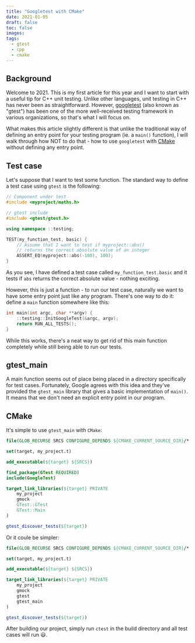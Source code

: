 ```yaml
---
title: "Googletest with CMake"
date: 2021-01-05
draft: false
toc: false
images:
tags:
  - gtest
  - cpp
  - cmake
---
```


## Background

Welcome to 2021. This is my first article for this year and I want to start with a useful tip for C++ unit testing. Unlike other languages, unit testing in C++ has never been as straightforward. However, [googletest](https://github.com/google/googletest) (also known as "gtest") has been one of the more well-received testing framework in various organizations, so that's what I will focus on.

What makes this article slightly different is that unlike the traditional way of defining an entry point for your testing program (ie. a `main()` function), I will walk through how NOT to do that - how to use `googletest` with [CMake](https://cmake.org/) without defining any entry point.

## Test case

Let's suppose that I want to test some function. The standard way to define a test case using `gtest` is the following:

```c++
// Component under test
#include <myproject/maths.h>

// gtest include
#include <gtest/gtest.h>

using namespace ::testing;

TEST(my_function_test, basic) {
    // Assume that I want to test if myproject::abs()
    // returns the correct absolute value of an integer
    ASSERT_EQ(myproject::abs(-100), 100);
}
```

As you see, I have defined a test case called `my_function_test.basic` and it tests if `abs` returns the correct absolute value - nothing exciting.

However, this is just a function - to run our test case, naturally we want to have some entry point just like any program. There's one way to do it: define a `main` function somewhere like this:

```c++
int main(int argc, char **argv) {
    ::testing::InitGoogleTest(&argc, argv);
    return RUN_ALL_TESTS();
}
```

While this works, there's a neat way to get rid of this main function completely while still being able to run our tests.

## gtest_main

A main function seems out of place being placed in a directory specifically for test cases. Fortunately, Google agrees with this idea and they've provided the `gtest_main` library that gives a basic implementation of `main()`. It means that we don't need an explicit entry point in our program.

## CMake

It's simple to use `gtest_main` with `CMake`:

```cmake
file(GLOB_RECURSE SRCS CONFIGURE_DEPENDS ${CMAKE_CURRENT_SOURCE_DIR}/*.cpp)

set(target, my_project.t)

add_executable(${target} ${SRCS})

find_package(GTest REQUIRED)
include(GoogleTest)

target_link_libraries(${target} PRIVATE
    my_project
    gmock
    GTest::GTest
    GTest::Main
)

gtest_discover_tests(${target})
```

Or it coule be simpler:

```cmake
file(GLOB_RECURSE SRCS CONFIGURE_DEPENDS ${CMAKE_CURRENT_SOURCE_DIR}/*.cpp)

set(target, my_project.t)

add_executable(${target} ${SRCS})

target_link_libraries(${target} PRIVATE
    my_project
    gmock
    gtest
    gtest_main
)

gtest_discover_tests(${target})
```

After building our project, simply run `ctest` in the build directory and all test cases will run :smiley:.
